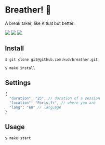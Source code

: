 # Breather! 🍵

A break taker, like Kitkat but better.

<img src="https://raw.github.com/kud/break-break-break/master/preview-cli.png">

<img src="https://raw.github.com/kud/break-break-break/master/preview-notifier.png">

<img src="https://raw.github.com/kud/break-break-break/master/preview-notifier2.png">

## Install

```
$ git clone git@github.com:kud/breather.git
```

```
$ make install
```

## Settings

```javascript
{
  "duration": "25", // duration of a session
  "location": "Paris,fr", // where you are
  "lang": "en" // language
}
```

## Usage

```
$ make start
```

